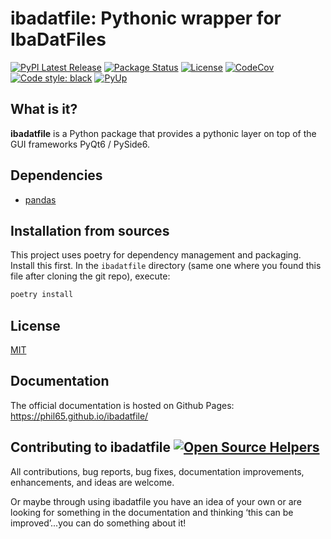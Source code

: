 # ibadatfile: Pythonic wrapper for IbaDatFiles
[![PyPI Latest Release](https://img.shields.io/pypi/v/ibadatfile.svg)](https://pypi.org/project/ibadatfile/)
[![Package Status](https://img.shields.io/pypi/status/ibadatfile.svg)](https://pypi.org/project/ibadatfile/)
[![License](https://img.shields.io/pypi/l/ibadatfile.svg)](https://github.com/phil65/ibadatfile/blob/main/LICENSE)
[![CodeCov](https://codecov.io/gh/phil65/ibadatfile/branch/main/graph/badge.svg)](https://codecov.io/gh/phil65/ibadatfile)
[![Code style: black](https://img.shields.io/badge/code%20style-black-000000.svg)](https://github.com/psf/black)
[![PyUp](https://pyup.io/repos/github/phil65/ibadatfile/shield.svg)](https://pyup.io/repos/github/phil65/ibadatfile/)

## What is it?

**ibadatfile** is a Python package that provides a pythonic layer on top of the GUI frameworks PyQt6 / PySide6.


## Dependencies
- [pandas](https://pypi.org/project/pandas)


## Installation from sources

This project uses poetry for dependency management and packaging. Install this first.
In the `ibadatfile` directory (same one where you found this file after
cloning the git repo), execute:

```sh
poetry install
```

## License
[MIT](LICENSE)

## Documentation
The official documentation is hosted on Github Pages: https://phil65.github.io/ibadatfile/

## Contributing to ibadatfile [![Open Source Helpers](https://www.codetriage.com/phil65/ibadatfile/badges/users.svg)](https://www.codetriage.com/phil65/ibadatfile)

All contributions, bug reports, bug fixes, documentation improvements, enhancements, and ideas are welcome.

Or maybe through using ibadatfile you have an idea of your own or are looking for something in the documentation and thinking ‘this can be improved’...you can do something about it!
